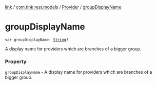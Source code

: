 [link](../../index.md) / [com.tink.rest.models](../index.md) / [Provider](index.md) / [groupDisplayName](./group-display-name.md)

# groupDisplayName

`var groupDisplayName: `[`String`](https://kotlinlang.org/api/latest/jvm/stdlib/kotlin/-string/index.html)`?`

A display name for providers which are branches of a bigger group.

### Property

`groupDisplayName` - A display name for providers which are branches of a bigger group.